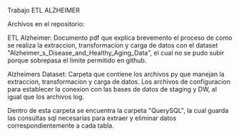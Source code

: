 Trabajo ETL ALZHEIMER

Archivos en el repositorio:

ETL Alzheimer: Documento pdf que explica brevemento el proceso de como se realiza la extraccion, transformacion y carga de datos con el dataset "Alzheimer_s_Disease_and_Healthy_Aging_Data", el cual no se pudo subir porque sobrepasa el limite permitido en github.

Alzheimers Dataset: Carpeta que contiene los archivos py que manejan la extraccion, transformacion y carga de datos. Los archivos de configuracion para establecer la conexion con las bases de datos de staging y DW, al igual que los archivos log.

Dentro de esta carpeta se encuentra la carpeta "QuerySQL", la cual guarda las consultas sql necesarias para extraer y eliminar datos correspondientemente a cada tabla.
